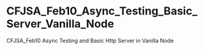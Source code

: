 # CFJSA_Feb10_Async_Testing_Basic_Server_Vanilla_Node
CFJSA_Feb10 Async Testing and Basic Http Server in Vanilla Node
